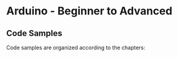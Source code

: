 # Arduino - Beginner to Advanced
## Code Samples

Code samples are organized according to the chapters:

<!--
* :beginner: [Chapter 01](./Chapter-01)
* :beginner: [Chapter 02](./Chapter-02)
* :beginner: [Chapter 03](./Chapter-03)
* :beginner: [Chapter 04](./Chapter-04)
* :beginner: [Chapter 05](./Chapter-05)
* :beginner: [Chapter 06](./Chapter-06)
* :beginner: [Chapter 07](./Chapter-07)
* :beginner: [Chapter 08](./Chapter-08)
* :beginner: [Chapter 09](./Chapter-09)
* :beginner: [Chapter 10](./Chapter-10)
-->